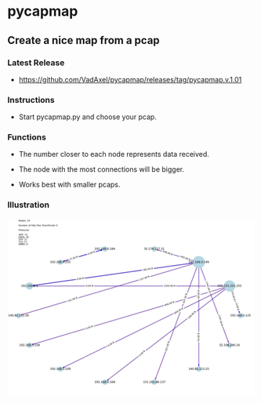 # pycapmap

## Create a nice map from a pcap

### Latest Release

* https://github.com/VadAxel/pycapmap/releases/tag/pycapmap.v.1.01

### Instructions

* Start pycapmap.py and choose your pcap.

### Functions

* The number closer to each node represents data received.

* The node with the most connections will be bigger.

* Works best with smaller pcaps.

### Illustration

![Settings Window](https://github.com/VadAxel/pycapmap/blob/main/pycapmapill.jpg)
